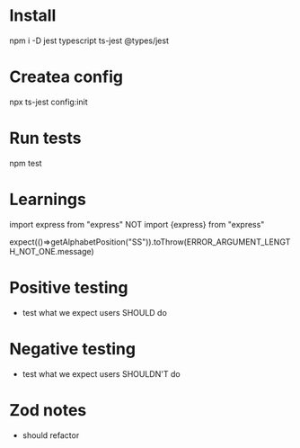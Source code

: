 # Install
npm i -D jest typescript ts-jest @types/jest
# Createa config
npx ts-jest config:init
# Run tests
npm test 


# Learnings
import express from "express" NOT import {express} from "express"

expect(()=>getAlphabetPosition("SS")).toThrow(ERROR_ARGUMENT_LENGTH_NOT_ONE.message)


# Positive testing
- test what we expect users SHOULD do
# Negative testing
- test what we expect users SHOULDN'T do


# Zod notes
- should refactor 